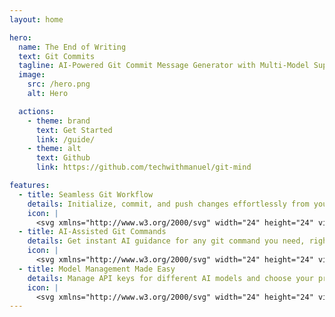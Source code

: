 ```yaml
---
layout: home

hero:
  name: The End of Writing
  text: Git Commits
  tagline: AI-Powered Git Commit Message Generator with Multi-Model Support
  image:
    src: /hero.png
    alt: Hero

  actions:
    - theme: brand
      text: Get Started
      link: /guide/
    - theme: alt
      text: Github
      link: https://github.com/techwithmanuel/git-mind

features:
  - title: Seamless Git Workflow
    details: Initialize, commit, and push changes effortlessly from your local repository to a remote one—all in a single streamlined process.
    icon: |
      <svg xmlns="http://www.w3.org/2000/svg" width="24" height="24" viewBox="0 0 24 24" fill="none" stroke="#371a94" stroke-width="2" stroke-linecap="round" stroke-linejoin="round" class="lucide lucide-workflow"><rect width="8" height="8" x="3" y="3" rx="2"/><path d="M7 11v4a2 2 0 0 0 2 2h4"/><rect width="8" height="8" x="13" y="13" rx="2"/></svg>
  - title: AI-Assisted Git Commands
    details: Get instant AI guidance for any git command you need, right from your terminal. Simplify complex operations with ease.
    icon: |
      <svg xmlns="http://www.w3.org/2000/svg" width="24" height="24" viewBox="0 0 24 24" fill="none" stroke="#371a94" stroke-width="2" stroke-linecap="round" stroke-linejoin="round" class="lucide lucide-square-terminal"><path d="m7 11 2-2-2-2"/><path d="M11 13h4"/><rect width="18" height="18" x="3" y="3" rx="2" ry="2"/></svg>
  - title: Model Management Made Easy
    details: Manage API keys for different AI models and choose your preferred one (Gemini, ChatGPT, or Claude AI) for a tailored experience.
    icon: |
      <svg xmlns="http://www.w3.org/2000/svg" width="24" height="24" viewBox="0 0 24 24" fill="none" stroke="#371a94" stroke-width="2" stroke-linecap="round" stroke-linejoin="round" class="lucide lucide-folder-kanban"><path d="M4 20h16a2 2 0 0 0 2-2V8a2 2 0 0 0-2-2h-7.93a2 2 0 0 1-1.66-.9l-.82-1.2A2 2 0 0 0 7.93 3H4a2 2 0 0 0-2 2v13c0 1.1.9 2 2 2Z"/><path d="M8 10v4"/><path d="M12 10v2"/><path d="M16 10v6"/></svg>
---
```

